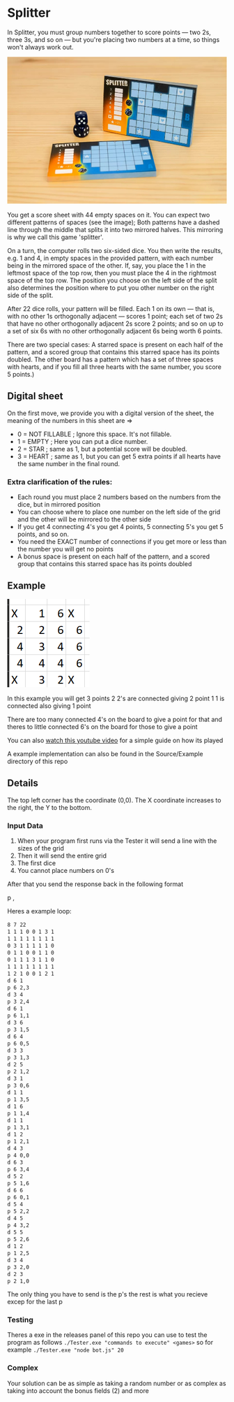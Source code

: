 # Splitter

In Splitter, you must group numbers together to score points — two 2s, three 3s, and so on — but you're placing two numbers at a time, so things won't always work out.

![image of the splitter scoresheet ](board1.jpg)

You get a score sheet with 44 empty spaces on it. You can expect  two different patterns of spaces (see the image); Both patterns have a dashed line through the middle that splits it into two mirrored halves. This mirroring is why we call this game 'splitter'.



On a turn, the computer rolls two six-sided dice. You then write the results, e.g. 1 and 4, in empty spaces in the provided pattern, with each number being in the mirrored space of the other. If, say, you place the 1 in the leftmost space of the top row, then you must place the 4 in the rightmost space of the top row. The position you choose on the left side of the split also determines the position where to put you other number on the right side of the split.

After 22 dice rolls, your pattern will be filled. Each 1 on its own — that is, with no other 1s orthogonally adjacent — scores 1 point; each set of two 2s that have no other orthogonally adjacent 2s score 2 points; and so on up to a set of six 6s with no other orthogonally adjacent 6s being worth 6 points. 

There are two special cases: 
A starred space is present on each half of the pattern, and a scored group that contains this starred space has its points doubled. 
The other board has a pattern which has a set of three spaces with hearts, and if you fill all three hearts with the same number, you score 5 points.)

## Digital sheet
On the first move, we provide you with a digital version of the sheet, the meaning of the numbers in this sheet are =>
- 0 = NOT FILLABLE ; Ignore this space. It's not fillable.
- 1 = EMPTY ; Here you can put a dice number.
- 2 = STAR  ; same as 1, but a potential score will be doubled.
- 3 = HEART ; same as 1, but you can get 5 extra points if all hearts have the same number in the final round. 

### Extra clarification of the rules:

- Each round you must place 2 numbers based on the numbers from the dice, but in mirrored position
- You can choose where to place one number on the left side of the grid and the other will be mirrored to the other side
- If you get 4 connecting 4's you get 4 points, 5 connecting 5's you get 5 points, and so on.
- You need the EXACT number of connections if you get more or less than the number you will get no points
- A bonus space is present on each half of the pattern, and a scored group that contains this starred space has its points doubled

## Example

![alt text](image.png)

In this example you will get 3 points
2 2's are connected giving 2 point
1 1 is connected also giving 1 point

There are too many connected 4's on the board to give a point for that and theres to little connected 6's on the board for those to give a point

You can also [watch this youtube video](https://www.youtube.com/watch?v=o74s0IYA3B0) for a simple guide on how its played

A example implementation can also be found in the Source/Example directory of this repo

## Details

The top left corner has the coordinate (0,0). The X coordinate increases to the right, the Y to the bottom.

### Input Data

1. When your program first runs via the Tester it will send a line with the sizes of the grid <width> <height> <rounds>
2. Then it will send the entire grid
3. The first dice
4. You cannot place numbers on 0's

After that you send the response back in the following format

p <number> <x>,<y>

Heres a example loop:

```
8 7 22
1 1 1 0 0 1 3 1
1 1 1 1 1 1 1 1
0 3 1 1 1 1 1 0
0 1 1 0 0 1 1 0
0 1 1 1 3 1 1 0
1 1 1 1 1 1 1 1
1 2 1 0 0 1 2 1
d 6 1
p 6 2,3
d 3 4
p 3 2,4
d 6 1
p 6 1,1
d 3 6
p 3 1,5
d 6 4
p 6 0,5
d 3 3
p 3 1,3
d 2 5
p 2 1,2
d 3 1
p 3 0,6
d 1 1
p 1 3,5
d 1 6
p 1 1,4
d 1 1
p 1 3,1
d 1 2
p 1 2,1
d 4 3
p 4 0,0
d 6 3
p 6 3,4
d 5 2
p 5 1,6
d 6 6
p 6 0,1
d 5 4
p 5 2,2
d 4 5
p 4 3,2
d 5 5
p 5 2,6
d 1 2
p 1 2,5
d 3 4
p 3 2,0
d 2 3
p 2 1,0
```

The only thing you have to send is the p's the rest is what you recieve excep for the last p


### Testing

Theres a exe in the releases panel of this repo you can use to test the program as follows `./Tester.exe "commands to execute" <games>` so for example `./Tester.exe "node bot.js" 20`

### Complex

Your solution can be as simple as taking a random number or as complex as taking into account the bonus fields (2) and more
